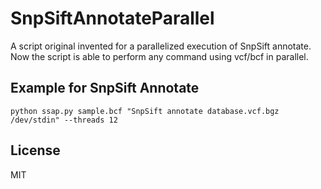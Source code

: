 # SnpSiftAnnotateParallel
A script original invented for a parallelized execution of SnpSift annotate. Now the script is able to perform any command using vcf/bcf in parallel.

## Example for SnpSift Annotate
`python
ssap.py sample.bcf "SnpSift annotate database.vcf.bgz /dev/stdin" --threads 12
`

## License
MIT
